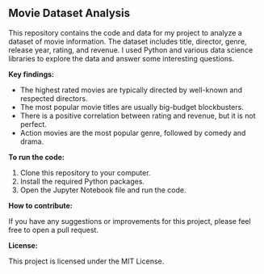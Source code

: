 ## Movie Dataset Analysis

This repository contains the code and data for my project to analyze a dataset of movie information. The dataset includes title, director, genre, release year, rating, and revenue. I used Python and various data science libraries to explore the data and answer some interesting questions.

**Key findings:**

* The highest rated movies are typically directed by well-known and respected directors.
* The most popular movie titles are usually big-budget blockbusters.
* There is a positive correlation between rating and revenue, but it is not perfect.
* Action movies are the most popular genre, followed by comedy and drama.

**To run the code:**

1. Clone this repository to your computer.
2. Install the required Python packages.
3. Open the Jupyter Notebook file and run the code.

**How to contribute:**

If you have any suggestions or improvements for this project, please feel free to open a pull request.

**License:**

This project is licensed under the MIT License.
